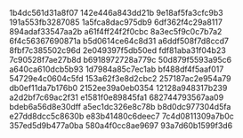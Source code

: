 1b4dc561d31a8f07
142e446a843dd21b
9e18af5fa3cfc9b3
191a553fb3287085
1a5fca8dac975db9
6df362f4c29a8117
894adaf33547aa2b
a61f4ff24f2f0cbc
8a3ec5f9c0c7b7a2
6f4c56367690871a
b5d0614ce64c8d31
a6ddf508f7d8ccd7
8fbf7c385502c96d
2e049397f5db50ed
fdf81aba31f04b23
7c90528f7ae27b8d
b6918972728a779c
50d879f5593a95c6
a640ca610dcb5b93
1d7984a85c7ec1ab
bf488df4f5aaf017
54729e4c0604c5fd
153a62f3e8d2cbc2
257187ac2e954a79
db0ef11da7b176b0
2152ee39a0eb0354
12128a948317b239
a2d2bf7c69ac2f31
e1581f0e89845fa1
682744793567aa09
bdeb6a56d8e30dff
a5ec1dc326e8c78b
b8d0dc977304d5fa
e27dd8dcc5c8630b
e83b41480c6deec7
7c4d0811309a7b0c
357ed5d9b477a0ba
580a4f0cc8ae9697
93a7d60b1599f3d6
